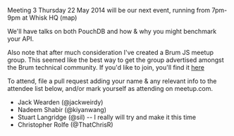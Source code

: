Meeting 3
Thursday 22 May 2014 will be our next event, running from 7pm-9pm at Whisk HQ (map)

We'll have talks on both PouchDB and how & why you might benchmark your API.

Also note that after much consideration I've created a Brum JS meetup group. This seemed like the best way to get the group advertised amongst the Brum technical community. If you'd like to join, you'll find it [here](http://www.meetup.com/Brum-JS/)

To attend, file a pull request adding your name & any relevant info to the attendee list below, and/or mark yourself as attending on meetup.com.

 - Jack Wearden (@jackweirdy)
 - Nadeem Shabir (@kiyanwang)
 - Stuart Langridge (@sil) -- I really will try and make it this time
 - Christopher Rolfe (@ThatChrisR)
